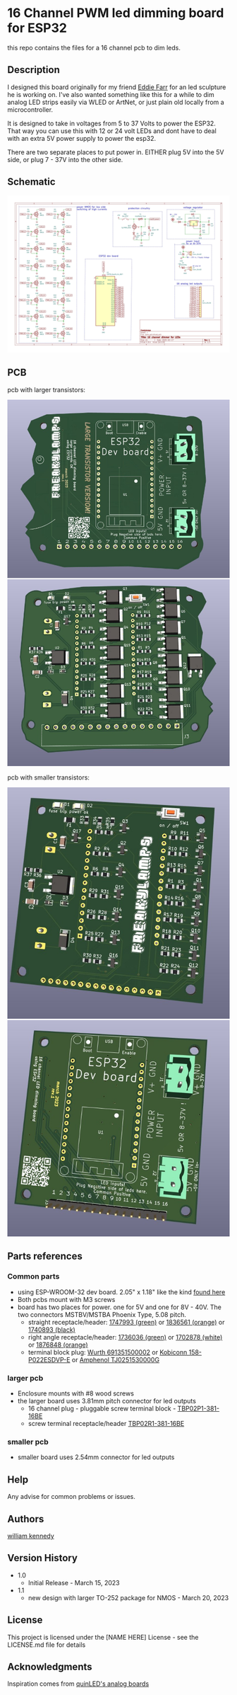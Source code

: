 # 16 Channel PWM led dimming board for ESP32

this repo contains the files for a 16 channel pcb to dim leds. 


## Description

I designed this board originally for my friend [Eddie Farr](https://www.instagram.com/freaughouse/?hl=en) for an led sculpture he is working on. I've also wanted something like this for a while to dim analog LED strips easily via WLED or ArtNet, or just plain old locally from a microcontroller.

It is designed to take in voltages from 5 to 37 Volts to power the ESP32. That way you can use this with 12 or 24 volt LEDs and dont have to deal with an extra 5V power supply to power the esp32. 

There are two separate places to put power in. 
EITHER plug 5V into the 5V side, or plug 7 - 37V into the other side. 

## Schematic 
![Alt text](pwm_pcb/16_channel_pwm_schematic.jpg)

## PCB
pcb with larger transistors:

![Alt text](pwm_pcb_larger/render_front.jpg)
![Alt text](pwm_pcb_larger/render_back.jpg)

pcb with smaller transistors:

![Alt text](pwm_pcb/render_front.jpg)
![Alt text](pwm_pcb/render_back.jpg)


## Parts references
### Common parts
- using ESP-WROOM-32 dev board. 2.05" x 1.18" like the kind [found here](https://www.amazon.com/ESP-WROOM-32-Development-Microcontroller-Integrated-Compatible/dp/B0BK13HWBJ/ref=sr_1_4?keywords=esp32&qid=1679947379&sr=8-4&th=1)
- Both pcbs mount with M3 screws
- board has two places for power. one for 5V and one for 8V - 40V. The two connectors MSTBV/MSTBA Phoenix Type, 5.08 pitch. 
  - straight receptacle/header: [1747993 (green)](https://www.mouser.com/ProductDetail/Phoenix-Contact/1747993?qs=cq3Rj917t3li0%2FrJTXaRgg%3D%3D) or [1836561 (orange)](https://www.mouser.com/ProductDetail/Phoenix-Contact/1836561?qs=RahONj4mt5imYCprRrL9IA%3D%3D) or [1740893 (black)](https://www.mouser.com/ProductDetail/Phoenix-Contact/1740893?qs=o3rrLWFGhRnNm6PoJeAVCw%3D%3D)
  - right angle receptacle/header: [1736036 (green)](https://www.mouser.com/ProductDetail/Phoenix-Contact/1736036?qs=IGPQaF7TU6v9VVAvkUDQlA%3D%3D) or [1702878 (white)](https://www.mouser.com/ProductDetail/Phoenix-Contact/1702878?qs=2WS7V4AoKFqZwxKPPB6GZw%3D%3D) or [1876848 (orange)](https://www.mouser.com/ProductDetail/Phoenix-Contact/1876848?qs=KDxjV83btlSGzDlv5NRfLA%3D%3D)
  - terminal block plug: [Wurth 691351500002](https://www.mouser.com/ProductDetail/Wurth-Elektronik/691351500002?qs=7gQLVZk5cPkg%2FrpRGyiXgA%3D%3D) or [Kobiconn 158-P022ESDVP-E](https://www.mouser.com/ProductDetail/Kobiconn/158-P022ESDVP-E?qs=EibfsPFbZarDIylQPyTRxA%3D%3D) or [Amphenol TJ0251530000G](https://www.mouser.com/ProductDetail/Amphenol-Anytek/TJ0251530000G?qs=Mv7BduZupUjx%252Becl1KCPZg%3D%3D)
### larger pcb
- Enclosure mounts with #8 wood screws
-  the larger board uses 3.81mm pitch connector for led outputs
   - 16 channel plug -  pluggable screw terminal block - [TBP02P1-381-16BE](https://www.mouser.com/ProductDetail/490-TBP02P1-381-16BE) 
   - screw terminal receptacle/header 
[TBP02R1-381-16BE](https://www.mouser.com/ProductDetail/490-TBP02R1-381-16BE)
### smaller pcb
- smaller board uses 2.54mm connector for led outputs


## Help

Any advise for common problems or issues.


## Authors

[william kennedy](https://freakylamps.com/)

## Version History


* 1.0
    * Initial Release - March 15, 2023
* 1.1
    * new design with larger TO-252 package for NMOS - March 20, 2023

## License

This project is licensed under the [NAME HERE] License - see the LICENSE.md file for details

## Acknowledgments

Inspiration comes from [quinLED's analog boards](https://quinled.info/quinled-an-quad/)